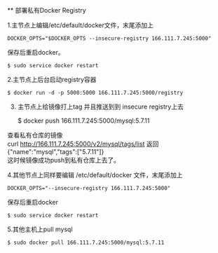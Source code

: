 ** 部署私有Docker Registry  

1.主节点上编辑/etc/default/docker文件，末尾添加上  

    DOCKER_OPTS="$DOCKER_OPTS --insecure-registry 166.111.7.245:5000"

保存后重启docker。    

    $ sudo service docker restart  

2.主节点上后台启动registry容器  

    $ docker run -d -p 5000:5000 166.111.7.245:5000/registry  

3. 主节点上给镜像打上tag 并且推送到到 insecure registry上去  

    $ docker push 166.111.7.245:5000/mysql:5.7.11  

查看私有仓库的镜像  
curl http://166.111.7.245:5000/v2/mysql/tags/list 返回 {"name":"mysql","tags":["5.7.11"]}  
这时候镜像成功push到私有仓库上去了。  

4.其他节点上同样要编辑 /etc/default/docker 文件，末尾添加上  

    DOCKER_OPTS="--insecure-registry 166.111.7.245:5000"  

保存后重启docker  

    $ sudo service docker restart  

5.其他主机上pull mysql  

    $ sudo docker pull 166.111.7.245:5000/mysql:5.7.11  
